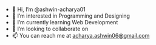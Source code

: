 - 👋 Hi, I’m @ashwin-acharya01
- 👀 I’m interested in Programming and Designing
- 🌱 I’m currently learning Web Development
- 💞️ I’m looking to collaborate on 
- 📫 You can reach me at acharya.ashwin06@gmail.com

<!---
ashwin-acharya01/ashwin-acharya01 is a ✨ special ✨ repository because its `README.md` (this file) appears on your GitHub profile.
You can click the Preview link to take a look at your changes.
--->
